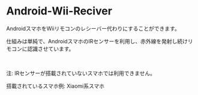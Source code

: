 # Android-Wii-Reciver

AndroidスマホをWiiリモコンのレシーバー代わりにすることができます。

仕組みは単純で、AndroidスマホのIRセンサーを利用し、赤外線を発射し続けリモコンに認識させています。

<br>

注: IRセンサーが搭載されていないスマホでは利用できません。

搭載されているスマホ例: Xiaomi系スマホ
